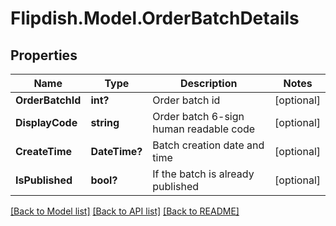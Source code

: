 # Flipdish.Model.OrderBatchDetails
## Properties

Name | Type | Description | Notes
------------ | ------------- | ------------- | -------------
**OrderBatchId** | **int?** | Order batch id | [optional] 
**DisplayCode** | **string** | Order batch 6-sign human readable code | [optional] 
**CreateTime** | **DateTime?** | Batch creation date and time | [optional] 
**IsPublished** | **bool?** | If the batch is already published | [optional] 

[[Back to Model list]](../README.md#documentation-for-models) [[Back to API list]](../README.md#documentation-for-api-endpoints) [[Back to README]](../README.md)

